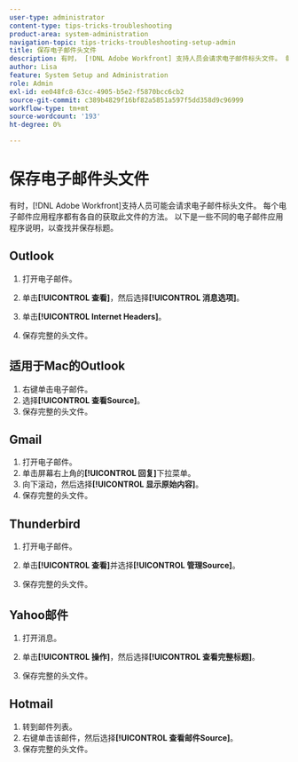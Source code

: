 ```yaml
---
user-type: administrator
content-type: tips-tricks-troubleshooting
product-area: system-administration
navigation-topic: tips-tricks-troubleshooting-setup-admin
title: 保存电子邮件头文件
description: 有时， [!DNL Adobe Workfront] 支持人员会请求电子邮件标头文件。 每个电子邮件应用程序都有各自的获取此文件的方法。 以下是一些不同的电子邮件应用程序说明，用于查找和保存标头。 [!DNL Outlook]
author: Lisa
feature: System Setup and Administration
role: Admin
exl-id: ee048fc8-63cc-4905-b5e2-f5870bcc6cb2
source-git-commit: c389b4829f16bf82a5851a597f5dd358d9c96999
workflow-type: tm+mt
source-wordcount: '193'
ht-degree: 0%

---
```


# 保存电子邮件头文件

有时，[!DNL Adobe Workfront]支持人员可能会请求电子邮件标头文件。 每个电子邮件应用程序都有各自的获取此文件的方法。 以下是一些不同的电子邮件应用程序说明，以查找并保存标题。

## Outlook

1. 打开电子邮件。
1. 单击&#x200B;**[!UICONTROL 查看]**，然后选择&#x200B;**[!UICONTROL 消息选项]**。

1. 单击&#x200B;**[!UICONTROL Internet Headers]**。
1. 保存完整的头文件。

## 适用于Mac的Outlook

1. 右键单击电子邮件。
1. 选择&#x200B;**[!UICONTROL 查看Source]**。
1. 保存完整的头文件。

## Gmail

1. 打开电子邮件。
1. 单击屏幕右上角的&#x200B;**[!UICONTROL 回复]**&#x200B;下拉菜单。
1. 向下滚动，然后选择&#x200B;**[!UICONTROL 显示原始内容]**。
1. 保存完整的头文件。

## Thunderbird

1. 打开电子邮件。
1. 单击&#x200B;**[!UICONTROL 查看]**&#x200B;并选择&#x200B;**[!UICONTROL 管理Source]**。

1. 保存完整的头文件。

## Yahoo邮件

1. 打开消息。
1. 单击&#x200B;**[!UICONTROL 操作]**，然后选择&#x200B;**[!UICONTROL 查看完整标题]**。

1. 保存完整的头文件。

## Hotmail

1. 转到邮件列表。
1. 右键单击该邮件，然后选择&#x200B;**[!UICONTROL 查看邮件Source]**。
1. 保存完整的头文件。
